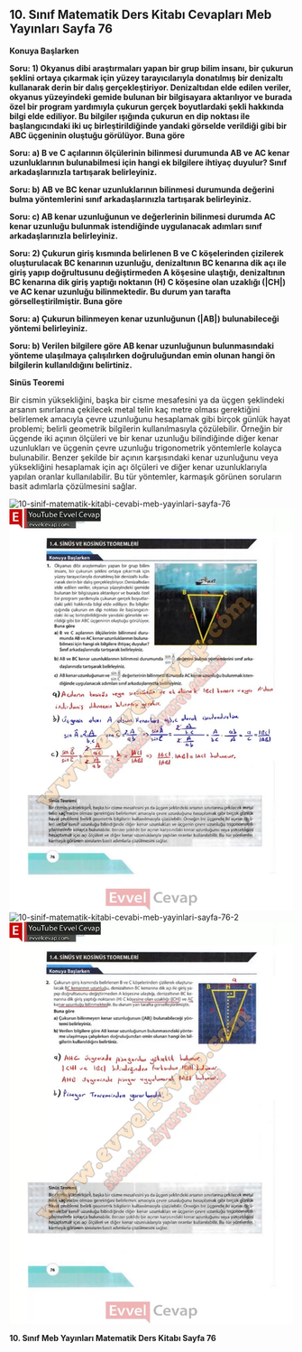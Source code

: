 ## 10. Sınıf Matematik Ders Kitabı Cevapları Meb Yayınları Sayfa 76

**Konuya Başlarken**

**Soru: 1) Okyanus dibi araştırmaları yapan bir grup bilim insanı, bir çukurun şeklini ortaya çıkarmak için yüzey tarayıcılarıyla donatılmış bir denizaltı kullanarak derin bir dalış gerçekleştiriyor. Denizaltıdan elde edilen veriler, okyanus yüzeyindeki gemide bulunan bir bilgisayara aktarılıyor ve burada özel bir program yardımıyla çukurun gerçek boyutlardaki şekli hakkında bilgi elde ediliyor. Bu bilgiler ışığında çukurun en dip noktası ile başlangıcındaki iki uç birleştirildiğinde yandaki görselde verildiği gibi bir ABC üçgeninin oluştuğu görülüyor. Buna göre**

**Soru: a) B ve C açılarının ölçülerinin bilinmesi durumunda AB ve AC kenar uzunluklarının bulunabilmesi için hangi ek bilgilere ihtiyaç duyulur? Sınıf arkadaşlarınızla tartışarak belirleyiniz.**

**Soru: b) AB ve BC kenar uzunluklarının bilinmesi durumunda değerini bulma yöntemlerini sınıf arkadaşlarınızla tartışarak belirleyiniz.**

**Soru: c) AB kenar uzunluğunun ve değerlerinin bilinmesi durumda AC kenar uzunluğu bulunmak istendiğinde uygulanacak adımları sınıf arkadaşlarınızla belirleyiniz.**

**Soru: 2) Çukurun giriş kısmında belirlenen B ve C köşelerinden çizilerek oluşturulacak BC kenarının uzunluğu, denizaltının BC kenarına dik açı ile giriş yapıp doğrultusunu değiştirmeden A köşesine ulaştığı, denizaltının BC kenarına dik giriş yaptığı noktanın (H) C köşesine olan uzaklığı (|CH|) ve AC kenar uzunluğu bilinmektedir. Bu durum yan tarafta görselleştirilmiştir. Buna göre**

**Soru: a) Çukurun bilinmeyen kenar uzunluğunun (|AB|) bulunabileceği yöntemi belirleyiniz.**

**Soru: b) Verilen bilgilere göre AB kenar uzunluğunun bulunmasındaki yönteme ulaşılmaya çalışılırken doğruluğundan emin olunan hangi ön bilgilerin kullanıldığını belirtiniz.**

**Sinüs Teoremi**

Bir cismin yüksekliğini, başka bir cisme mesafesini ya da üçgen şeklindeki arsanın sınırlarına çekilecek metal telin kaç metre olması gerektiğini belirlemek amacıyla çevre uzunluğunu hesaplamak gibi birçok günlük hayat problemi; belirli geometrik bilgilerin kullanılmasıyla çözülebilir. Örneğin bir üçgende iki açının ölçüleri ve bir kenar uzunluğu bilindiğinde diğer kenar uzunlukları ve üçgenin çevre uzunluğu trigonometrik yöntemlerle kolayca bulunabilir. Benzer şekilde bir açının karşısındaki kenar uzunluğunu veya yüksekliğini hesaplamak için açı ölçüleri ve diğer kenar uzunluklarıyla yapılan oranlar kullanılabilir. Bu tür yöntemler, karmaşık görünen soruların basit adımlarla çözülmesini sağlar.

![10-sinif-matematik-kitabi-cevabi-meb-yayinlari-sayfa-76]()![10-sinif-matematik-kitabi-cevabi-meb-yayinlari-sayfa-76](./image1.webp)  
 ![10-sinif-matematik-kitabi-cevabi-meb-yayinlari-sayfa-76-2]()![10-sinif-matematik-kitabi-cevabi-meb-yayinlari-sayfa-76-2](./image2.webp)

**10. Sınıf Meb Yayınları Matematik Ders Kitabı Sayfa 76**